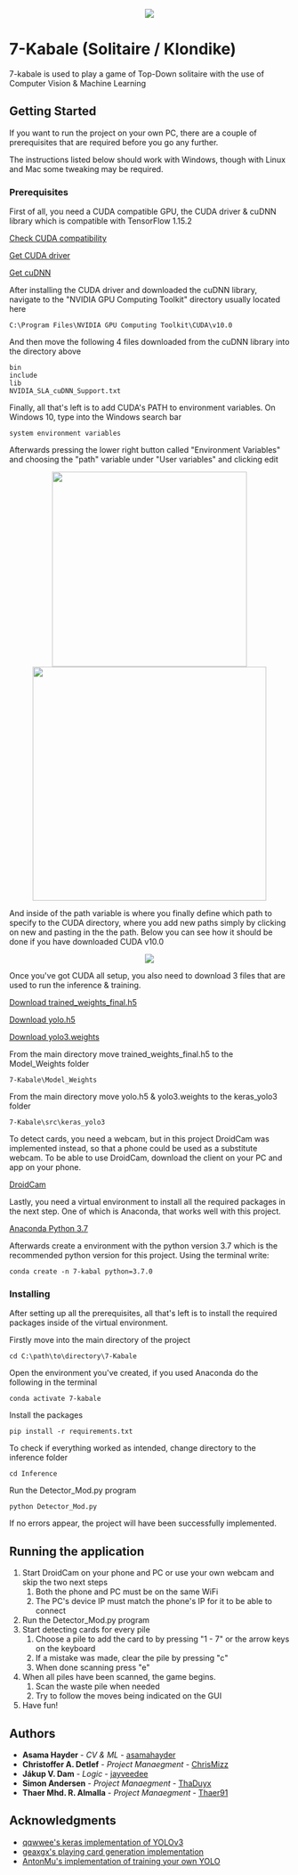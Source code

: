 <p align="center">
  <img src="https://i.imgur.com/0J3QMlC.png">
</p>

# 7-Kabale (Solitaire / Klondike)

7-kabale is used to play a game of Top-Down solitaire with the use of Computer Vision & Machine Learning

## Getting Started

If you want to run the project on your own PC, there are a couple of prerequisites that 
are required before you go any further. 

The instructions listed below should work with Windows, though with Linux and Mac some tweaking may be required.

### Prerequisites

First of all, you need a CUDA compatible GPU, the CUDA driver & cuDNN library which is compatible with TensorFlow 1.15.2

[Check CUDA compatibility](https://developer.nvidia.com/cuda-gpus)

[Get CUDA driver](https://developer.nvidia.com/cuda-toolkit-archive)

[Get cuDNN](https://developer.nvidia.com/cudnn)

After installing the CUDA driver and downloaded the cuDNN library, navigate to the "NVIDIA GPU Computing Toolkit" directory usually located here

```
C:\Program Files\NVIDIA GPU Computing Toolkit\CUDA\v10.0
```

And then move the following 4 files downloaded from the cuDNN library into the directory above

```
bin
include
lib
NVIDIA_SLA_cuDNN_Support.txt
```

Finally, all that's left is to add CUDA's PATH to environment variables. On Windows 10, type into the Windows search bar

```
system environment variables
```

Afterwards pressing the lower right button called "Environment Variables" and choosing the "path" variable under "User variables" and clicking edit

<p align="center">
  <img width="350px" src="https://i.imgur.com/49CUQDh.png">
  <img width="420px" src="https://i.imgur.com/qPa3Om7.png">
</p>

And inside of the path variable is where you finally define which path to specify to the CUDA directory, where you add new paths simply by clicking on new and pasting in the the path. Below you can see how it should be done if you have downloaded CUDA v10.0

<p align="center">
  <img src="https://i.imgur.com/JJMWwfQ.png">
</p>

Once you've got CUDA all setup, you also need to download 3 files that are used to run the inference & training.

[Download trained_weights_final.h5](https://drive.google.com/file/d/1XWYXZuZDu36aqsacIaJ7t28o4202fuCC/view?usp=sharing)

[Download yolo.h5](https://drive.google.com/file/d/13kQJDb11mOii8x5oPDFkPxJ2-mp75UpV/view?usp=sharing)

[Download yolo3.weights](https://drive.google.com/file/d/1Lj3IMwXmizpZbCaerbJeOF2YXEmHXsgq/view?usp=sharing)

From the main directory move trained_weights_final.h5 to the Model_Weights folder
```
7-Kabale\Model_Weights
```
From the main directory move yolo.h5 & yolo3.weights to the keras_yolo3 folder
```
7-Kabale\src\keras_yolo3
```

To detect cards, you need a webcam, but in this project DroidCam was implemented instead, so that a phone could be used as a substitute webcam. To be able to use DroidCam, download the client on your PC and app on your phone.

[DroidCam](https://www.dev47apps.com/)

Lastly, you need a virtual environment to install all the required packages in the next step. One of which is Anaconda, that works well with this project.

[Anaconda Python 3.7](https://www.anaconda.com/products/individual)

Afterwards create a environment with the python version 3.7 which is the recommended python version for this project. Using the 
 terminal write:
```
conda create -n 7-kabal python=3.7.0
```

### Installing

After setting up all the prerequisites, all that's left is to install the required packages inside of the virtual environment.

Firstly move into the main directory of the project

```
cd C:\path\to\directory\7-Kabale
```

Open the environment you've created, if you used Anaconda do the following in the terminal

```
conda activate 7-kabale
```

Install the packages

```
pip install -r requirements.txt
```

To check if everything worked as intended, change directory to the inference folder

```
cd Inference
```

Run the Detector_Mod.py program

```
python Detector_Mod.py
```

If no errors appear, the project will have been successfully implemented.

## Running the application

1. Start DroidCam on your phone and PC or use your own webcam and skip the two next steps
    1. Both the phone and PC must be on the same WiFi
    1. The PC's device IP must match the phone's IP for it to be able to connect
2. Run the Detector_Mod.py program
3. Start detecting cards for every pile 
    1. Choose a pile to add the card to by pressing "1 - 7" or the arrow keys on the keyboard
    1. If a mistake was made, clear the pile by pressing "c"
    1. When done scanning press "e"
4. When all piles have been scanned, the game begins.
    1. Scan the waste pile when needed
    1. Try to follow the moves being indicated on the GUI
5. Have fun!

## Authors

* **Asama Hayder** - *CV & ML* - [asamahayder](https://github.com/asamahayder)
* **Christoffer A. Detlef** - *Project Manaegment* - [ChrisMizz](https://github.com/ChrisMizz)
* **Jákup V. Dam** - *Logic* - [jayveedee](https://github.com/jayveedee)
* **Simon Andersen** - *Project Manaegment* - [ThaDuyx](https://github.com/ThaDuyx)
* **Thaer Mhd. R. Almalla** - *Project Manaegment* - [Thaer91](https://github.com/Thaer91)

## Acknowledgments

* [qqwwee's keras implementation of YOLOv3](https://github.com/qqwweee/keras-yolo3)
* [geaxgx's playing card generation implementation](https://github.com/geaxgx/playing-card-detection)
* [AntonMu's implementation of training your own YOLO](https://github.com/AntonMu/TrainYourOwnYOLO)